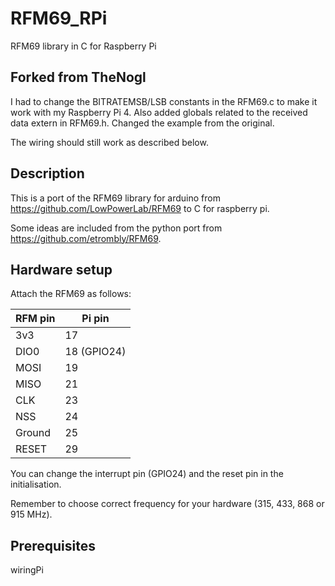 # RFM69_RPi
RFM69 library in C for Raspberry Pi

## Forked from TheNogl
I had to change the BITRATEMSB/LSB constants in the RFM69.c to make it work with my Raspberry Pi 4.
Also added globals related to the received data extern in RFM69.h.
Changed the example from the original.

The wiring should still work as described below.

## Description

This is a port of the RFM69 library for arduino from https://github.com/LowPowerLab/RFM69 to C for raspberry pi.

Some ideas are included from the python port from https://github.com/etrombly/RFM69.

## Hardware setup

Attach the RFM69 as follows:

| RFM pin | Pi pin  
| ------- |-------
| 3v3     | 17  
| DIO0    | 18 (GPIO24)  
| MOSI    | 19  
| MISO    | 21  
| CLK     | 23  
| NSS     | 24  
| Ground  | 25  
| RESET   | 29

You can change the interrupt pin (GPIO24) and the reset pin in the initialisation.

Remember to choose correct frequency for your hardware (315, 433, 868 or 915 MHz).

## Prerequisites

wiringPi
